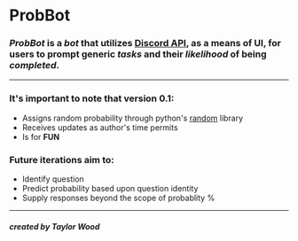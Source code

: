 # ProbBot

### ***ProbBot*** is a *bot* that utilizes [Discord API](https://discordpy.readthedocs.io/en/latest/), as a means of UI, for users to prompt generic *tasks* and their *likelihood* of being *completed*.
---
### It's important to note that version 0.1:
- Assigns random probability through python's [random](https://docs.python.org/3/library/random.html) library
- Receives updates as author's time permits
- Is for **FUN**

### Future iterations aim to:
- Identify question
- Predict probability based upon question identity
- Supply responses beyond the scope of probablity %
---
##### created by Taylor Wood